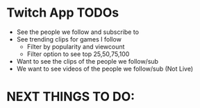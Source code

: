 # Twitch App TODOs

* See the people we follow and subscribe to
* See trending clips for games I follow
    * Filter by popularity and viewcount
    * Filter option to see top 25,50,75,100
* Want to see the clips of the people we follow/sub
* We want to see videos of the people we follow/sub (Not Live)


# NEXT THINGS TO DO: